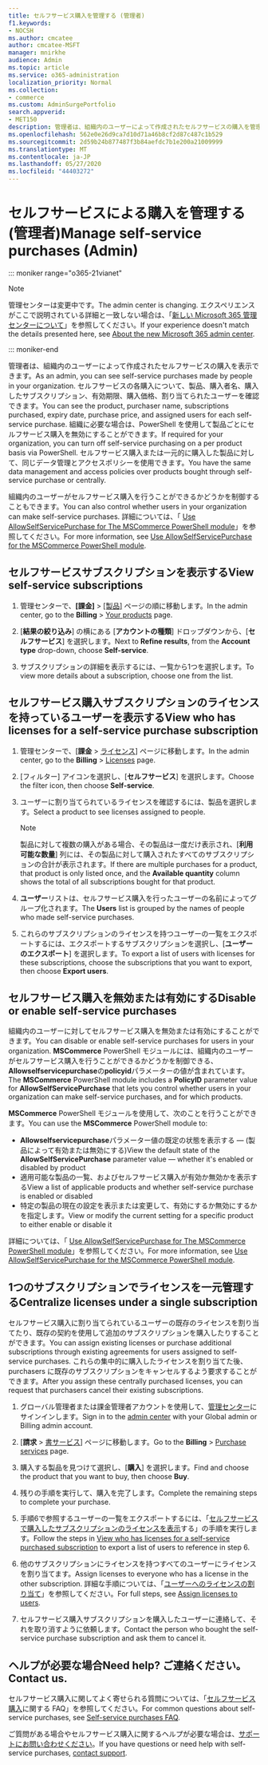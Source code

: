 ```yaml
---
title: セルフサービス購入を管理する (管理者)
f1.keywords:
- NOCSH
ms.author: cmcatee
author: cmcatee-MSFT
manager: mnirkhe
audience: Admin
ms.topic: article
ms.service: o365-administration
localization_priority: Normal
ms.collection:
- commerce
ms.custom: AdminSurgePortfolio
search.appverid:
- MET150
description: 管理者は、組織内のユーザーによって作成されたセルフサービスの購入を管理する方法について説明します。
ms.openlocfilehash: 562e0e26d9ca7d10d71a46b8cf2d87c487c1b529
ms.sourcegitcommit: 2d59b24b877487f3b84aefdc7b1e200a21009999
ms.translationtype: MT
ms.contentlocale: ja-JP
ms.lasthandoff: 05/27/2020
ms.locfileid: "44403272"
---
```

# <a name="manage-self-service-purchases-admin"></a><span data-ttu-id="557a7-103">セルフサービスによる購入を管理する (管理者)</span><span class="sxs-lookup"><span data-stu-id="557a7-103">Manage self-service purchases (Admin)</span></span>

::: moniker range="o365-21vianet"

> [!NOTE]
> <span data-ttu-id="557a7-104">管理センターは変更中です。</span><span class="sxs-lookup"><span data-stu-id="557a7-104">The admin center is changing.</span></span> <span data-ttu-id="557a7-105">エクスペリエンスがここで説明されている詳細と一致しない場合は、「[新しい Microsoft 365 管理センターについて](https://docs.microsoft.com/microsoft-365/admin/microsoft-365-admin-center-preview?view=o365-21vianet)」を参照してください。</span><span class="sxs-lookup"><span data-stu-id="557a7-105">If your experience doesn't match the details presented here, see [About the new Microsoft 365 admin center](https://docs.microsoft.com/microsoft-365/admin/microsoft-365-admin-center-preview?view=o365-21vianet).</span></span>

::: moniker-end

<span data-ttu-id="557a7-106">管理者は、組織内のユーザーによって作成されたセルフサービスの購入を表示できます。</span><span class="sxs-lookup"><span data-stu-id="557a7-106">As an admin, you can see self-service purchases made by people in your organization.</span></span> <span data-ttu-id="557a7-107">セルフサービスの各購入について、製品、購入者名、購入したサブスクリプション、有効期限、購入価格、割り当てられたユーザーを確認できます。</span><span class="sxs-lookup"><span data-stu-id="557a7-107">You can see the product, purchaser name, subscriptions purchased, expiry date, purchase price, and assigned users for each self-service purchase.</span></span> <span data-ttu-id="557a7-108">組織に必要な場合は、PowerShell を使用して製品ごとにセルフサービス購入を無効にすることができます。</span><span class="sxs-lookup"><span data-stu-id="557a7-108">If required for your organization, you can turn off self-service purchasing on a per product basis via PowerShell.</span></span> <span data-ttu-id="557a7-109">セルフサービス購入または一元的に購入した製品に対して、同じデータ管理とアクセスポリシーを使用できます。</span><span class="sxs-lookup"><span data-stu-id="557a7-109">You have the same data management and access policies over products bought through self-service purchase or centrally.</span></span>

<span data-ttu-id="557a7-110">組織内のユーザーがセルフサービス購入を行うことができるかどうかを制御することもできます。</span><span class="sxs-lookup"><span data-stu-id="557a7-110">You can also control whether users in your organization can make self-service purchases.</span></span> <span data-ttu-id="557a7-111">詳細については、「 [Use AllowSelfServicePurchase for The MSCommerce PowerShell module](allowselfservicepurchase-powershell.md)」を参照してください。</span><span class="sxs-lookup"><span data-stu-id="557a7-111">For more information, see [Use AllowSelfServicePurchase for the MSCommerce PowerShell module](allowselfservicepurchase-powershell.md).</span></span>

## <a name="view-self-service-subscriptions"></a><span data-ttu-id="557a7-112">セルフサービスサブスクリプションを表示する</span><span class="sxs-lookup"><span data-stu-id="557a7-112">View self-service subscriptions</span></span>

1. <span data-ttu-id="557a7-113">管理センターで、**[課金]** > <a href="https://go.microsoft.com/fwlink/p/?linkid=842054" target="_blank">[製品]</a> ページの順に移動します。</span><span class="sxs-lookup"><span data-stu-id="557a7-113">In the admin center, go to the **Billing** > <a href="https://go.microsoft.com/fwlink/p/?linkid=842054" target="_blank">Your products</a> page.</span></span>

2. <span data-ttu-id="557a7-114">[**結果の絞り込み**] の横にある [**アカウントの種類**] ドロップダウンから、[**セルフサービス**] を選択します。</span><span class="sxs-lookup"><span data-stu-id="557a7-114">Next to **Refine results**, from the **Account type** drop-down, choose **Self-service**.</span></span>

3. <span data-ttu-id="557a7-115">サブスクリプションの詳細を表示するには、一覧から1つを選択します。</span><span class="sxs-lookup"><span data-stu-id="557a7-115">To view more details about a subscription, choose one from the list.</span></span>

## <a name="view-who-has-licenses-for-a-self-service-purchase-subscription"></a><span data-ttu-id="557a7-116">セルフサービス購入サブスクリプションのライセンスを持っているユーザーを表示する</span><span class="sxs-lookup"><span data-stu-id="557a7-116">View who has licenses for a self-service purchase subscription</span></span>

1. <span data-ttu-id="557a7-117">管理センターで、[**課金**  >  <a href="https://go.microsoft.com/fwlink/p/?linkid=842264" target="_blank">ライセンス</a>] ページに移動します。</span><span class="sxs-lookup"><span data-stu-id="557a7-117">In the admin center, go to the **Billing** > <a href="https://go.microsoft.com/fwlink/p/?linkid=842264" target="_blank">Licenses</a> page.</span></span>

2. <span data-ttu-id="557a7-118">[フィルター] アイコンを選択し、[**セルフサービス**] を選択します。</span><span class="sxs-lookup"><span data-stu-id="557a7-118">Choose the filter icon, then choose **Self-service**.</span></span>

3. <span data-ttu-id="557a7-119">ユーザーに割り当てられているライセンスを確認するには、製品を選択します。</span><span class="sxs-lookup"><span data-stu-id="557a7-119">Select a product to see licenses assigned to people.</span></span>

    > [!NOTE]
    > <span data-ttu-id="557a7-120">製品に対して複数の購入がある場合、その製品は一度だけ表示され、[**利用可能な数量**] 列には、その製品に対して購入されたすべてのサブスクリプションの合計が表示されます。</span><span class="sxs-lookup"><span data-stu-id="557a7-120">If there are multiple purchases for a product, that product is only listed once, and the **Available quantity** column shows the total of all subscriptions bought for that product.</span></span>

4. <span data-ttu-id="557a7-121">**ユーザー**リストは、セルフサービス購入を行ったユーザーの名前によってグループ化されます。</span><span class="sxs-lookup"><span data-stu-id="557a7-121">The **Users** list is grouped by the names of people who made self-service purchases.</span></span>

5. <span data-ttu-id="557a7-122">これらのサブスクリプションのライセンスを持つユーザーの一覧をエクスポートするには、エクスポートするサブスクリプションを選択し、[**ユーザーのエクスポート**] を選択します。</span><span class="sxs-lookup"><span data-stu-id="557a7-122">To export a list of users with licenses for these subscriptions, choose the subscriptions that you want to export, then choose **Export users**.</span></span>

## <a name="disable-or-enable-self-service-purchases"></a><span data-ttu-id="557a7-123">セルフサービス購入を無効または有効にする</span><span class="sxs-lookup"><span data-stu-id="557a7-123">Disable or enable self-service purchases</span></span>

<span data-ttu-id="557a7-124">組織内のユーザーに対してセルフサービス購入を無効または有効にすることができます。</span><span class="sxs-lookup"><span data-stu-id="557a7-124">You can disable or enable self-service purchases for users in your organization.</span></span> <span data-ttu-id="557a7-125">**MSCommerce** PowerShell モジュールには、組織内のユーザーがセルフサービス購入を行うことができるかどうかを制御できる、 **Allowselfservicepurchase**の**policyid**パラメーターの値が含まれています。</span><span class="sxs-lookup"><span data-stu-id="557a7-125">The **MSCommerce** PowerShell module includes a **PolicyID** parameter value for **AllowSelfServicePurchase** that lets you control whether users in your organization can make self-service purchases, and for which products.</span></span>

<span data-ttu-id="557a7-126">**MSCommerce** PowerShell モジュールを使用して、次のことを行うことができます。</span><span class="sxs-lookup"><span data-stu-id="557a7-126">You can use the **MSCommerce** PowerShell module to:</span></span>

- <span data-ttu-id="557a7-127">**Allowselfservicepurchase**パラメーター値の既定の状態を表示する &mdash; (製品によって有効または無効にする)</span><span class="sxs-lookup"><span data-stu-id="557a7-127">View the default state of the **AllowSelfServicePurchase** parameter value &mdash; whether it's enabled or disabled by product</span></span>
- <span data-ttu-id="557a7-128">適用可能な製品の一覧、およびセルフサービス購入が有効か無効かを表示する</span><span class="sxs-lookup"><span data-stu-id="557a7-128">View a list of applicable products and whether self-service purchase is enabled or disabled</span></span>
- <span data-ttu-id="557a7-129">特定の製品の現在の設定を表示または変更して、有効にするか無効にするかを指定します。</span><span class="sxs-lookup"><span data-stu-id="557a7-129">View or modify the current setting for a specific product to either enable or disable it</span></span>

<span data-ttu-id="557a7-130">詳細については、「 [Use AllowSelfServicePurchase for The MSCommerce PowerShell module](allowselfservicepurchase-powershell.md)」を参照してください。</span><span class="sxs-lookup"><span data-stu-id="557a7-130">For more information, see [Use AllowSelfServicePurchase for the MSCommerce PowerShell module](allowselfservicepurchase-powershell.md).</span></span>

## <a name="centralize-licenses-under-a-single-subscription"></a><span data-ttu-id="557a7-131">1つのサブスクリプションでライセンスを一元管理する</span><span class="sxs-lookup"><span data-stu-id="557a7-131">Centralize licenses under a single subscription</span></span>

<span data-ttu-id="557a7-132">セルフサービス購入に割り当てられているユーザーの既存のライセンスを割り当てたり、既存の契約を使用して追加のサブスクリプションを購入したりすることができます。</span><span class="sxs-lookup"><span data-stu-id="557a7-132">You can assign existing licenses or purchase additional subscriptions through existing agreements for users assigned to self-service purchases.</span></span> <span data-ttu-id="557a7-133">これらの集中的に購入したライセンスを割り当てた後、purchasers に既存のサブスクリプションをキャンセルするよう要求することができます。</span><span class="sxs-lookup"><span data-stu-id="557a7-133">After you assign these centrally purchased licenses, you can request that purchasers cancel their existing subscriptions.</span></span>

1. <span data-ttu-id="557a7-134">グローバル管理者または課金管理者アカウントを使用して、<a href="https://go.microsoft.com/fwlink/p/?linkid=2024339" target="_blank">管理センター</a>にサインインします。</span><span class="sxs-lookup"><span data-stu-id="557a7-134">Sign in to the <a href="https://go.microsoft.com/fwlink/p/?linkid=2024339" target="_blank">admin center</a> with your Global admin or Billing admin account.</span></span>

2. <span data-ttu-id="557a7-135">[**請求**  >  <a href="https://go.microsoft.com/fwlink/p/?linkid=868433" target="_blank">書サービス</a>] ページに移動します。</span><span class="sxs-lookup"><span data-stu-id="557a7-135">Go to the **Billing** > <a href="https://go.microsoft.com/fwlink/p/?linkid=868433" target="_blank">Purchase services</a> page.</span></span>

3. <span data-ttu-id="557a7-136">購入する製品を見つけて選択し、[**購入**] を選択します。</span><span class="sxs-lookup"><span data-stu-id="557a7-136">Find and choose the product that you want to buy, then choose **Buy**.</span></span>

4. <span data-ttu-id="557a7-137">残りの手順を実行して、購入を完了します。</span><span class="sxs-lookup"><span data-stu-id="557a7-137">Complete the remaining steps to complete your purchase.</span></span>

5. <span data-ttu-id="557a7-138">手順6で参照するユーザーの一覧をエクスポートするには、「[セルフサービスで購入したサブスクリプションのライセンスを表示](#view-who-has-licenses-for-a-self-service-purchase-subscription)する」の手順を実行します。</span><span class="sxs-lookup"><span data-stu-id="557a7-138">Follow the steps in [View who has licenses for a self-service purchased subscription](#view-who-has-licenses-for-a-self-service-purchase-subscription) to export a list of users to reference in step 6.</span></span>

6. <span data-ttu-id="557a7-139">他のサブスクリプションにライセンスを持つすべてのユーザーにライセンスを割り当てます。</span><span class="sxs-lookup"><span data-stu-id="557a7-139">Assign licenses to everyone who has a license in the other subscription.</span></span> <span data-ttu-id="557a7-140">詳細な手順については、「[ユーザーへのライセンスの割り当て](../../admin/manage/assign-licenses-to-users.md)」を参照してください。</span><span class="sxs-lookup"><span data-stu-id="557a7-140">For full steps, see [Assign licenses to users](../../admin/manage/assign-licenses-to-users.md).</span></span>

7. <span data-ttu-id="557a7-141">セルフサービス購入サブスクリプションを購入したユーザーに連絡して、それを取り消すように依頼します。</span><span class="sxs-lookup"><span data-stu-id="557a7-141">Contact the person who bought the self-service purchase subscription and ask them to cancel it.</span></span>

## <a name="need-help-contact-us"></a><span data-ttu-id="557a7-142">ヘルプが必要な場合</span><span class="sxs-lookup"><span data-stu-id="557a7-142">Need help?</span></span> <span data-ttu-id="557a7-143">ご連絡ください。</span><span class="sxs-lookup"><span data-stu-id="557a7-143">Contact us.</span></span>

<span data-ttu-id="557a7-144">セルフサービス購入に関してよく寄せられる質問については、「[セルフサービス購入](self-service-purchase-faq.md)に関する FAQ」を参照してください。</span><span class="sxs-lookup"><span data-stu-id="557a7-144">For common questions about self-service purchases, see [Self-service purchases FAQ](self-service-purchase-faq.md).</span></span>

<span data-ttu-id="557a7-145">ご質問がある場合やセルフサービス購入に関するヘルプが必要な場合は、[サポートにお問い合わせください](../../admin/contact-support-for-business-products.md)。</span><span class="sxs-lookup"><span data-stu-id="557a7-145">If you have questions or need help with self-service purchases, [contact support](../../admin/contact-support-for-business-products.md).</span></span>
